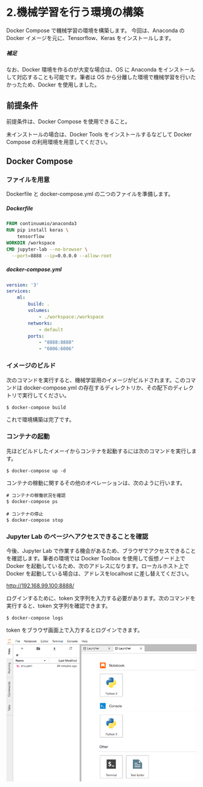 # 2.機械学習を行う環境の構築

Docker Compose で機械学習の環境を構築します。
今回は、Anaconda の Docker イメージを元に、Tensorflow、Keras をインストールします。

##### 補足

なお、Docker 環境を作るのが大変な場合は、OS に Anaconda をインストールして対応することも可能です。筆者は OS から分離した環境で機械学習を行いたかったため、Docker を使用しました。


## 前提条件

前提条件は、Docker Compose を使用できること。

未インストールの場合は、Docker Tools をインストールするなどして Docker Compose の利用環境を用意してください。

## Docker Compose

### ファイルを用意

Dockerfile と docker-compose.yml の二つのファイルを準備します。

##### Dockerfile

```Dockerfile
FROM continuumio/anaconda3
RUN pip install keras \
    tensorflow
WORKDIR /workspace
CMD jupyter-lab --no-browser \
  --port=8888 --ip=0.0.0.0 --allow-root
```

##### docker-compose.yml

```yaml
version: '3'
services:
    ml:
        build: .
        volumes:
            - ./workspace:/workspace
        networks:
            - default
        ports:
            - "8888:8888"
            - "6006:6006"
```

### イメージのビルド

次のコマンドを実行すると、機械学習用のイメージがビルドされます。このコマンドは docker-compose.yml の存在するディレクトリか、その配下のディレクトリで実行してください。

```shell
$ docker-compose build
```

これで環境構築は完了です。

### コンテナの起動

先ほどビルドしたイメーイからコンテナを起動するには次のコマンドを実行します。

```shell
$ docker-compose up -d
```

コンテナの稼動に関するその他のオペレーションは、次のように行います。


```shell
# コンテナの稼働状況を確認
$ docker-compose ps

# コンテナの停止
$ docker-compose stop
```


### Jupyter Lab のページへアクセスできることを確認

今後、Jupyter Lab で作業する機会があるため、ブラウザでアクセスできることを確認します。筆者の環境では Docker Toolbox を使用して仮想ノード上で Docker を起動しているため、次のアドレスになります。ローカルホスト上で Docker を起動している場合は、アドレスをlocalhost に差し替えてください。

http://192.168.99.100:8888/

ログインするために、token 文字列を入力する必要があります。次のコマンドを実行すると、token 文字列を確認できます。

```
$ docker-compose logs
```

token をブラウザ画面上で入力するとログインできます。

![JupyterLab](image/JupyterLab.png)
